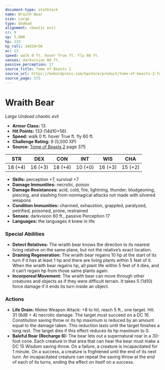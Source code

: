 ```yaml
---
document-type: statblock
name: Wraith Bear
size: Large
type: Undead
alignment: chaotic evil
cr: 9
xp: 5,000
hp: 133
hp_roll: 14d10+56
ac: 13
speed: walk 0 ft. hover True ft. fly 60 ft.
senses: darkvision 60 ft. 
passive_perception: 17
source_title: Tome of Beasts 2
source_url: https://koboldpress.com/kpstore/product/tome-of-beasts-2-for-5th-edition
source_page: 375
---
```


# Wraith Bear

*Large* *Undead* *chaotic evil*

- **Armor Class:** 13
- **Hit Points:** 133 (14d10+56)
- **Speed:** walk 0 ft. hover True ft. fly 60 ft.
- **Challenge Rating:** 9 (5,000 XP)
- **Source:** [Tome of Beasts 2](https://koboldpress.com/kpstore/product/tome-of-beasts-2-for-5th-edition) page 375

| STR | DEX | CON | INT | WIS | CHA |
| --- | --- | --- | --- | --- | --- |
| 18 (+4) | 16 (+3) | 18 (+4) | 10 (+0) | 16 (+3) | 15 (+2) |

- **Skills:** perception +7, survival +7
- **Damage Immunities:** necrotic, poison
- **Damage Resistances:** acid, cold, fire, lightning, thunder; bludgeoning, piercing, and slashing from nonmagical attacks not made with silvered weapons
- **Condition Immunities:** charmed, exhaustion, grappled, paralyzed, petrified, poisoned, prone, restrained
- **Senses:** darkvision 60 ft., passive Perception 17
- **Languages:** the languages it knew in life

### Special Abilities

- **Detect Relatives:** The wraith bear knows the direction to its nearest living relative on the same plane, but not the relative’s exact location.
- **Draining Regeneration:** The wraith bear regains 10 hp at the start of its turn if it has at least 1 hp and there are living plants within 5 feet of it. When the wraith bear regains hp, all plant life within 5 feet of it dies, and it can’t regain hp from those same plants again.
- **Incorporeal Movement:** The wraith bear can move through other creatures and objects as if they were difficult terrain. It takes 5 (1d10) force damage if it ends its turn inside an object.

### Actions

- **Life Drain:** Melee Weapon Attack: +8 to hit, reach 5 ft., one target. Hit: 31 (6d8 + 4) necrotic damage. The target must succeed on a DC 16 Constitution saving throw or its hp maximum is reduced by an amount equal to the damage taken. This reduction lasts until the target finishes a long rest. The target dies if this effect reduces its hp maximum to 0.
- **Baleful Roar (Recharge 6):** The bear lets out a supernatural roar in a 30-foot cone. Each creature in that area that can hear the bear must make a DC 15 Wisdom saving throw. On a failure, a creature is incapacitated for 1 minute. On a success, a creature is frightened until the end of its next turn. An incapacitated creature can repeat the saving throw at the end of each of its turns, ending the effect on itself on a success.
